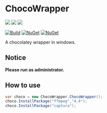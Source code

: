 # ChocoWrapper

[![](https://img.shields.io/github/license/li-zhixin/ChocoWrapper.svg?style=flat-square)](https://github.com/li-zhixin/ChocoWrapper/blob/main/LICENSE)
[![](https://img.shields.io/github/commit-activity/y/li-zhixin/ChocoWrapper.svg?style=flat-square)](https://github.com/li-zhixin/ChocoWrapper/commits/master)
[![](https://img.shields.io/github/issues/li-zhixin/ChocoWrapper.svg?style=flat-square)](https://github.com/li-zhixin/ChocoWrapper/issues)

[![Build](https://github.com/li-zhixin/ChocoWrapper/actions/workflows/Build.yml/badge.svg)](https://github.com/li-zhixin/ChocoWrapper/actions/workflows/Build.yml)
[![NuGet](https://img.shields.io/nuget/v/ChocoWrapper.svg?color=blue&style=popout-square)](https://www.nuget.org/packages/ChocoWrapper)
[![NuGet](https://img.shields.io/nuget/dt/ChocoWrapper.svg)](https://www.nuget.org/packages/ChocoWrapper)

A chocolatey wrapper in windows.

## Notice

**Please run as administrator.**

## How to use
```c#
var choco = new ChocoWrapper.ChocoWrapper();
choco.InstallPackage("ffmpeg","4.4");
choco.InstallPackage("captura");
```

